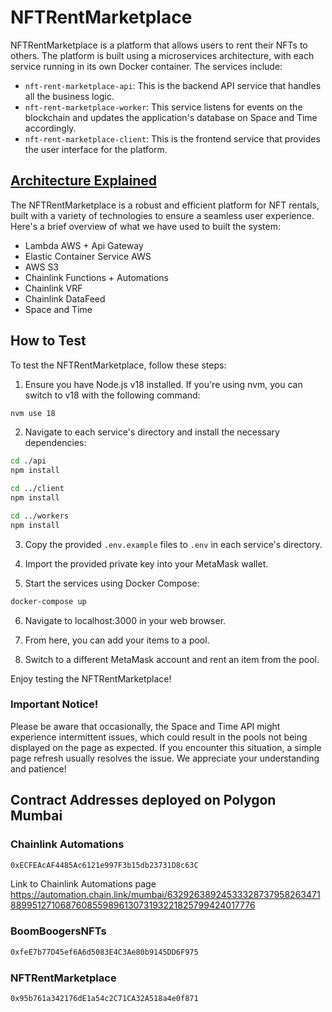 # NFTRentMarketplace

NFTRentMarketplace is a platform that allows users to rent their NFTs to others. The platform is built using a microservices architecture, with each service running in its own Docker container. The services include:

- `nft-rent-marketplace-api`: This is the backend API service that handles all the business logic.
- `nft-rent-marketplace-worker`: This service listens for events on the blockchain and updates the application's database on Space and Time accordingly.
- `nft-rent-marketplace-client`: This is the frontend service that provides the user interface for the platform.


## [Architecture Explained](docs/architecture.md)

The NFTRentMarketplace is a robust and efficient platform for NFT rentals, built with a variety of technologies to ensure a seamless user experience. Here's a brief overview of what we have used to built the system:

- Lambda AWS + Api Gateway
- Elastic Container Service AWS
- AWS S3
- Chainlink Functions + Automations
- Chainlink VRF
- Chainlink DataFeed
- Space and Time


## How to Test

To test the NFTRentMarketplace, follow these steps:

1. Ensure you have Node.js v18 installed. If you're using nvm, you can switch to v18 with the following command:

```bash
nvm use 18
```

2. Navigate to each service's directory and install the necessary dependencies:

```bash
cd ./api
npm install

cd ../client
npm install

cd ../workers
npm install
```

3. Copy the provided `.env.example` files to `.env` in each service's directory.

4. Import the provided private key into your MetaMask wallet.

5. Start the services using Docker Compose:

```bash
docker-compose up
```

6. Navigate to localhost:3000 in your web browser. 

7. From here, you can add your items to a pool.

8. Switch to a different MetaMask account and rent an item from the pool.

Enjoy testing the NFTRentMarketplace!

### Important Notice!

Please be aware that occasionally, the Space and Time API might experience intermittent issues, which could result in the pools not being displayed on the page as expected. If you encounter this situation, a simple page refresh usually resolves the issue. We appreciate your understanding and patience!

## Contract Addresses deployed on Polygon Mumbai

### Chainlink Automations 
```bash
0xECFEAcAF4485Ac6121e997F3b15db23731D8c63C
```
Link to Chainlink Automations page https://automation.chain.link/mumbai/63292638924533328737958263471889951271068760855989613073193221825799424017776


### BoomBoogersNFTs 
```bash
0xfeE7b77D45ef6A6d5083E4C3Ae80b9145DD6F975
```

### NFTRentMarketplace 
```bash
0x95b761a342176dE1a54c2C71CA32A518a4e0f871
```